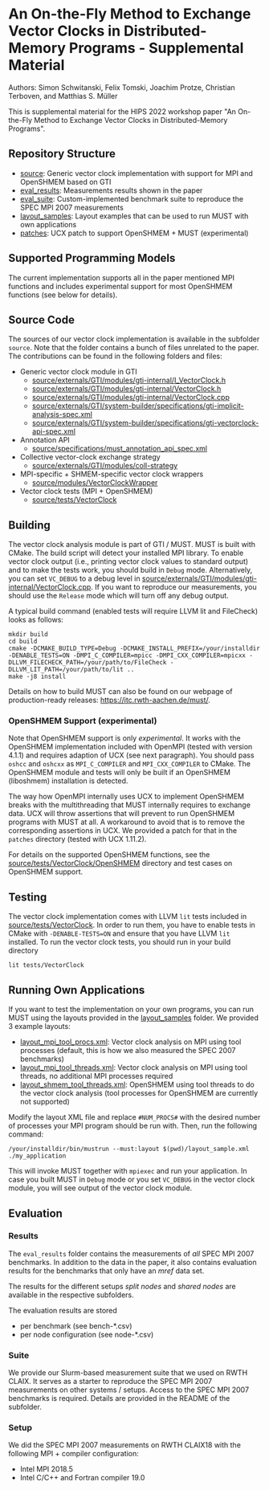 # An On-the-Fly Method to Exchange Vector Clocks in Distributed-Memory Programs - Supplemental Material
Authors: Simon Schwitanski, Felix Tomski, Joachim Protze, Christian Terboven, and Matthias S. Müller

This is supplemental material for the HIPS 2022 workshop paper "An On-the-Fly Method to Exchange Vector Clocks in Distributed-Memory Programs".


## Repository Structure
- [source](source/): Generic vector clock implementation with support for MPI and OpenSHMEM based on GTI
- [eval_results](eval_results/): Measurements results shown in the paper
- [eval_suite](eval_suite/): Custom-implemented benchmark suite to reproduce the SPEC MPI 2007 measurements
- [layout_samples](layout_samples/): Layout examples that can be used to run MUST with own applications
- [patches](patches/): UCX patch to support OpenSHMEM + MUST (experimental)


## Supported Programming Models
The current implementation supports all in the paper mentioned MPI functions and includes experimental support for most OpenSHMEM functions (see below for details).


## Source Code
The sources of our vector clock implementation is available in the subfolder `source`. Note that the folder contains a bunch of files unrelated to the paper.
The contributions can be found in the following folders and files:
- Generic vector clock module in GTI
    - [source/externals/GTI/modules/gti-internal/I_VectorClock.h](source/externals/GTI/modules/gti-internal/I_VectorClock.h)
    - [source/externals/GTI/modules/gti-internal/VectorClock.h](source/externals/GTI/modules/gti-internal/VectorClock.h)
    - [source/externals/GTI/modules/gti-internal/VectorClock.cpp](source/externals/GTI/modules/gti-internal/VectorClock.cpp)
    - [source/externals/GTI/system-builder/specifications/gti-implicit-analysis-spec.xml](source/externals/GTI/system-builder/specifications/gti-implicit-analysis-spec.xml)
    - [source/externals/GTI/system-builder/specifications/gti-vectorclock-api-spec.xml](source/externals/GTI/system-builder/specifications/gti-vectorclock-api-spec.xml)
- Annotation API
    - [source/specifications/must_annotation_api_spec.xml](source/specifications/must_annotation_api_spec.xml)
- Collective vector-clock exchange strategy
    - [source/externals/GTI/modules/coll-strategy](source/externals/GTI/modules/coll-strategy)
- MPI-specific + SHMEM-specific vector clock wrappers
    - [source/modules/VectorClockWrapper](source/modules/VectorClockWrapper)
- Vector clock tests (MPI + OpenSHMEM)
    - [source/tests/VectorClock](source/tests/VectorClock)


## Building
The vector clock analysis module is part of GTI / MUST. MUST is built with CMake. The build script will detect your installed MPI library.
To enable vector clock output (i.e., printing vector clock values to standard output) and to make the tests work, you should build in `Debug` mode. Alternatively, you can set `VC_DEBUG` to a debug level in [source/externals/GTI/modules/gti-internal/VectorClock.cpp](source/externals/GTI/modules/gti-internal/VectorClock.cpp). If you want to reproduce our measurements, you should use the `Release` mode which will turn off any debug output.

A typical build command (enabled tests will require LLVM lit and FileCheck) looks as follows:

```
mkdir build
cd build
cmake -DCMAKE_BUILD_TYPE=Debug -DCMAKE_INSTALL_PREFIX=/your/installdir -DENABLE_TESTS=ON -DMPI_C_COMPILER=mpicc -DMPI_CXX_COMPILER=mpicxx -DLLVM_FILECHECK_PATH=/your/path/to/FileCheck -DLLVM_LIT_PATH=/your/path/to/lit ..
make -j8 install
```

Details on how to build MUST can also be found on our webpage of production-ready releases: https://itc.rwth-aachen.de/must/.


### OpenSHMEM Support (experimental)
Note that OpenSHMEM support is only *experimental*. It works with the OpenSHMEM implementation included with OpenMPI (tested with version 4.1.1) and requires adaption of UCX (see next paragraph). You should pass `oshcc` and `oshcxx` as `MPI_C_COMPILER` and `MPI_CXX_COMPILER` to CMake. The OpenSHMEM module and tests will only be built if an OpenSHMEM (liboshmem) installation is detected.

The way how OpenMPI internally uses UCX to implement OpenSHMEM breaks with the multithreading that MUST internally requires to exchange data. UCX will throw assertions that will prevent to run OpenSHMEM programs with MUST at all. A workaround to avoid that is to remove the corresponding assertions in UCX. We provided a patch for that in the `patches` directory (tested with UCX 1.11.2).

For details on the supported OpenSHMEM functions, see the [source/tests/VectorClock/OpenSHMEM](source/tests/VectorClock/OpenSHMEM) directory and test cases on OpenSHMEM support.


## Testing
The vector clock implementation comes with LLVM `lit` tests included in [source/tests/VectorClock](source/tests/VectorClock). In order to run them, you have to enable tests in CMake with `-DENABLE-TESTS=ON` and ensure that you have LLVM `lit` installed. To run the vector clock tests, you should run in your build directory

```
lit tests/VectorClock
```

## Running Own Applications
If you want to test the implementation on your own programs, you can run MUST using the layouts provided in the [layout_samples](layout_samples) folder. We provided 3 example layouts:

- [layout_mpi_tool_procs.xml](layout_samples/layout_mpi_tool_procs.xml): Vector clock analysis on MPI using tool processes (default, this is how we also measured the SPEC 2007 benchmarks)
- [layout_mpi_tool_threads.xml](layout_samples/layout_mpi_tool_threads.xml): Vector clock analysis on MPI using tool threads, no additional MPI processes required
- [layout_shmem_tool_threads.xml](layout_samples/layout_shmem_tool_threads.xml): OpenSHMEM using tool threads to do the vector clock analysis (tool processes for OpenSHMEM are currently not supported)

Modify the layout XML file and replace `#NUM_PROCS#` with the desired number of processes your MPI program should be run with. Then, run the following command:

```
/your/installdir/bin/mustrun --must:layout $(pwd)/layout_sample.xml ./my_application
```

This will invoke MUST together with `mpiexec` and run your application. In case you built MUST in `Debug` mode or you set `VC_DEBUG` in the vector clock module, you will see output of the vector clock module.


## Evaluation
### Results
The `eval_results` folder contains the measurements of *all* SPEC MPI 2007 benchmarks. In addition to the data in the paper, it also contains evaluation results for the benchmarks that only have an *mref* data set.

The results for the different setups *split nodes* and *shared nodes* are available in the respective subfolders.

The evaluation results are stored
- per benchmark (see bench-*.csv)
- per node configuration (see node-*.csv)

### Suite
We provide our Slurm-based measurement suite that we used on RWTH CLAIX. It serves as a starter to reproduce the SPEC MPI 2007 measurements on other systems / setups. Access to the SPEC MPI 2007 benchmarks is required. Details are provided in the README of the subfolder.

### Setup
We did the SPEC MPI 2007 measurements on RWTH CLAIX18 with the following MPI + compiler configuration:
- Intel MPI 2018.5
- Intel C/C++ and Fortran compiler 19.0